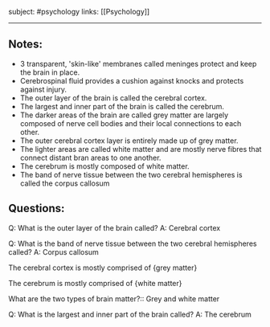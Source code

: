 subject: #psychology 
links: [[Psychology]]

---
## Notes: 
- 3 transparent, 'skin-like' membranes called meninges protect and keep the brain in place.
- Cerebrospinal fluid provides a cushion against knocks and protects against injury.
- The outer layer of the brain is called the cerebral cortex.
- The largest and inner part of the brain is called the cerebrum.
- The darker areas of the brain are called grey matter are largely composed of nerve cell bodies and their local connections to each other. 
- The outer cerebral cortex layer is entirely made up of grey matter.
- The lighter areas are called white matter and are mostly nerve fibres that connect distant bran areas to one another. 
- The cerebrum is mostly composed of white matter.
- The band of nerve tissue between the two cerebral hemispheres is called the corpus callosum

## Questions:
Q: What is the outer layer of the brain called?
A: Cerebral cortex
<!--ID: 1623920403175-->

Q: What is the band of nerve tissue between the two cerebral hemispheres called?
A: Corpus callosum
<!--ID: 1623921898956-->

The cerebral cortex is mostly comprised of {grey matter}
<!--ID: 1624074389759-->


The cerebrum is mostly comprised of {white matter}
<!--ID: 1624074389849-->


What are the two types of brain matter?:: Grey and white matter
<!--ID: 1624074389664-->



Q: What is the largest and inner part of the brain called?
A: The cerebrum
<!--ID: 1623920403243-->


